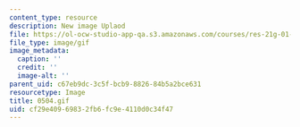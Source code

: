 ```yaml
---
content_type: resource
description: New image Uplaod
file: https://ol-ocw-studio-app-qa.s3.amazonaws.com/courses/res-21g-01-kana-spring-2010/cf29e40969832fb6fc9e4110d0c34f47_0504.gif
file_type: image/gif
image_metadata:
  caption: ''
  credit: ''
  image-alt: ''
parent_uid: c67eb9dc-3c5f-bcb9-8826-84b5a2bce631
resourcetype: Image
title: 0504.gif
uid: cf29e409-6983-2fb6-fc9e-4110d0c34f47
---
```

